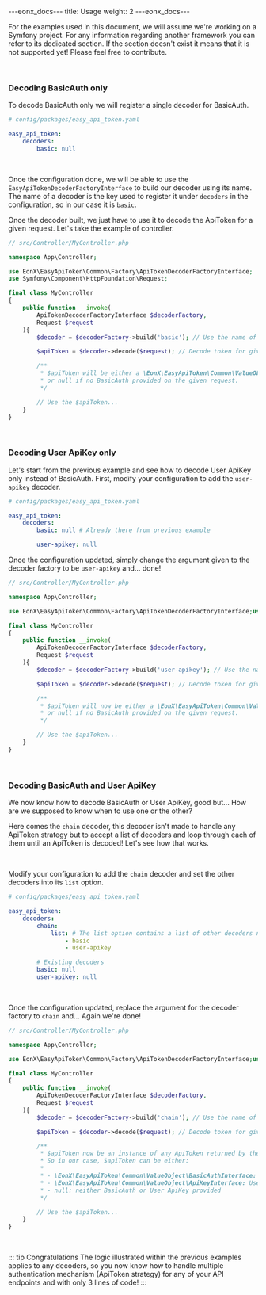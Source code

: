 ---eonx_docs---
title: Usage
weight: 2
---eonx_docs---

For the examples used in this document, we will assume we're working on a Symfony project. For any information regarding
another framework you can refer to its dedicated section. If the section doesn't exist it means that it is not supported
yet! Please feel free to contribute.

<p style="display: none">Required not to break format below</p>

<br>

### Decoding BasicAuth only

To decode BasicAuth only we will register a single decoder for BasicAuth.

```yaml
# config/packages/easy_api_token.yaml

easy_api_token:
    decoders:
        basic: null
```

<br>

Once the configuration done, we will be able to use the `EasyApiTokenDecoderFactoryInterface` to build our decoder using
its name. The name of a decoder is the key used to register it under `decoders` in the configuration, so in our case it
is `basic`.

Once the decoder built, we just have to use it to decode the ApiToken for a given request. Let's take the example of
controller.

```php
// src/Controller/MyController.php

namespace App\Controller;

use EonX\EasyApiToken\Common\Factory\ApiTokenDecoderFactoryInterface;
use Symfony\Component\HttpFoundation\Request;

final class MyController
{
    public function __invoke(
        ApiTokenDecoderFactoryInterface $decoderFactory,
        Request $request
    ){
        $decoder = $decoderFactory->build('basic'); // Use the name of the decoder as an argument

        $apiToken = $decoder->decode($request); // Decode token for given request

        /**
         * $apiToken will be either a \EonX\EasyApiToken\Common\ValueObject\ApiTokenInterface instance
         * or null if no BasicAuth provided on the given request.
         */

        // Use the $apiToken...
    }
}
```

<br>

### Decoding User ApiKey only

Let's start from the previous example and see how to decode User ApiKey only instead of BasicAuth.
First, modify your configuration to add the `user-apikey` decoder.

```yaml
# config/packages/easy_api_token.yaml

easy_api_token:
    decoders:
        basic: null # Already there from previous example

        user-apikey: null
```

Once the configuration updated, simply change the argument given to the decoder factory to be `user-apikey` and... done!

```php
// src/Controller/MyController.php

namespace App\Controller;

use EonX\EasyApiToken\Common\Factory\ApiTokenDecoderFactoryInterface;use Symfony\Component\HttpFoundation\Request;

final class MyController
{
    public function __invoke(
        ApiTokenDecoderFactoryInterface $decoderFactory,
        Request $request
    ){
        $decoder = $decoderFactory->build('user-apikey'); // Use the name of the decoder as an argument

        $apiToken = $decoder->decode($request); // Decode token for given request

        /**
         * $apiToken will now be either a \EonX\EasyApiToken\Common\ValueObject\ApiTokenInterface instance
         * or null if no BasicAuth provided on the given request.
         */

        // Use the $apiToken...
    }
}
```

<br>

### Decoding BasicAuth and User ApiKey

We now know how to decode BasicAuth or User ApiKey, good but...
How are we supposed to know when to use one or the other?

Here comes the `chain` decoder, this decoder isn't made to handle any ApiToken strategy but to accept a list of decoders
and loop through each of them until an ApiToken is decoded! Let's see how that works.

<br>

Modify your configuration to add the `chain` decoder and set the other decoders into its `list` option.

```yaml
# config/packages/easy_api_token.yaml

easy_api_token:
    decoders:
        chain:
            list: # The list option contains a list of other decoders name
                - basic
                - user-apikey

        # Existing decoders
        basic: null
        user-apikey: null
```

<br>

Once the configuration updated, replace the argument for the decoder factory to `chain` and... Again we're done!

```php
// src/Controller/MyController.php

namespace App\Controller;

use EonX\EasyApiToken\Common\Factory\ApiTokenDecoderFactoryInterface;use Symfony\Component\HttpFoundation\Request;

final class MyController
{
    public function __invoke(
        ApiTokenDecoderFactoryInterface $decoderFactory,
        Request $request
    ){
        $decoder = $decoderFactory->build('chain'); // Use the name of the decoder as an argument

        $apiToken = $decoder->decode($request); // Decode token for given request

        /**
         * $apiToken now be an instance of any ApiToken returned by the configured decoders under chain.list
         * So in our case, $apiToken can be either:
         *
         * - \EonX\EasyApiToken\Common\ValueObject\BasicAuthInterface: BasicAuth provided
         * - \EonX\EasyApiToken\Common\ValueObject\ApiKeyInterface: User ApiKey provided
         * - null: neither BasicAuth or User ApiKey provided
         */

        // Use the $apiToken...
    }
}
```

<br>
<p style="display: none">Required not to break format below</p>

::: tip Congratulations
The logic illustrated within the previous examples applies to any decoders, so you now know how to handle multiple
authentication mechanism (ApiToken strategy) for any of your API endpoints and with only 3 lines of code!
:::
